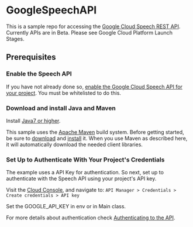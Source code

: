 # GoogleSpeechAPI
This is a sample repo for accessing the [Google Cloud Speech REST API](https://cloud.google.com/speech/reference/rest). Currently APIs are in Beta. Please see Google Cloud Platform Launch Stages.

## Prerequisites

### Enable the Speech API

If you have not already done so, [enable the Google Cloud Speech API for your project](https://console.developers.google.com/apis/api/speech.googleapis.com/overview).
You must be whitelisted to do this.


### Download and install Java and Maven

Install [Java7 or
higher](http://www.oracle.com/technetwork/java/javase/downloads/jre7-downloads-1880261.html).

This sample uses the [Apache Maven][maven] build system. Before getting started, be
sure to [download][maven-download] and [install][maven-install] it. When you use
Maven as described here, it will automatically download the needed client
libraries.

[maven]: https://maven.apache.org
[maven-download]: https://maven.apache.org/download.cgi
[maven-install]: https://maven.apache.org/install.html


### Set Up to Authenticate With Your Project's Credentials

The example uses a API Key for authentication.
So next, set up to authenticate with the Speech API using your project's
API key.

Visit the [Cloud Console](https://console.developers.google.com), and navigate to:
`API Manager > Credentials > Create credentials > API key`

Set the GOOGLE_API_KEY in env or in Main class. 

For more details about authentication check [Authenticating to the API](https://cloud.google.com/speech/docs/common/auth).







